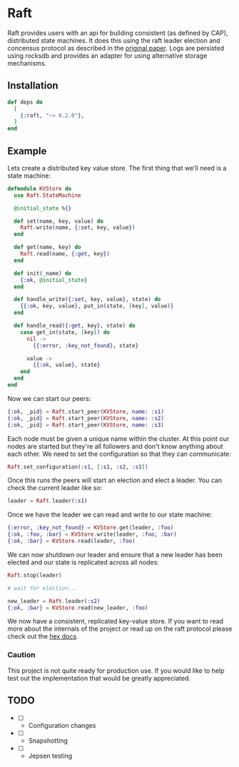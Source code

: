 # Raft

Raft provides users with an api for building consistent (as defined by CAP),
distributed state machines. It does this using the raft leader election and
concensus protocol as described in the [original paper](https://raft.github.io/raft.pdf).
Logs are persisted using rocksdb and provides an adapter for using alternative
storage mechanisms.

## Installation

```elixir
def deps do
  [
    {:raft, "~> 0.2.0"},
  ]
end
```

## Example

Lets create a distributed key value store. The first thing that we'll need is
a state machine:

```elixir
defmodule KVStore do
  use Raft.StateMachine

  @initial_state %{}

  def set(name, key, value) do
    Raft.write(name, {:set, key, value})
  end

  def get(name, key) do
    Raft.read(name, {:get, key})
  end

  def init(_name) do
    {:ok, @initial_state} 
  end

  def handle_write({:set, key, value}, state) do
    {{:ok, key, value}, put_in(state, [key], value)}
  end

  def handle_read({:get, key}, state) do
    case get_in(state, [key]) do
      nil ->
        {{:error, :key_not_found}, state}

      value ->
        {{:ok, value}, state}
    end
  end
end
```

Now we can start our peers:

```elixir
{:ok, _pid} = Raft.start_peer(KVStore, name: :s1)
{:ok, _pid} = Raft.start_peer(KVStore, name: :s2)
{:ok, _pid} = Raft.start_peer(KVStore, name: :s3)
```

Each node must be given a unique name within the cluster. At this point our
nodes are started but they're all followers and don't know anything about each
other. We need to set the configuration so that they can communicate:

```elixir
Raft.set_configuration(:s1, [:s1, :s2, :s3])
```

Once this runs the peers will start an election and elect a leader. You can
check the current leader like so:

```elixir
leader = Raft.leader(:s1)
```

Once we have the leader we can read and write to our state machine:

```elixir
{:error, :key_not_found} = KVStore.get(leader, :foo)
{:ok, :foo, :bar} = KVStore.write(leader, :foo, :bar)
{:ok, :bar} = KVStore.read(leader, :foo)
```

We can now shutdown our leader and ensure that a new leader has been elected
and our state is replicated across all nodes:

```elixir
Raft.stop(leader)

# wait for election...

new_leader = Raft.leader(:s2)
{:ok, :bar} = KVStore.read(new_leader, :foo)
```

We now have a consistent, replicated key-value store. If you want to read more
about the internals of the project or read up on the raft protocol please check out
the [hex docs](https://hexdocs.pm/raft).

### Caution

This project is not quite ready for production use. If you would like to help
test out the implementation that would be greatly appreciated.

## TODO

* [ ] - Configuration changes
* [ ] - Snapshotting
* [ ] - Jepsen testing

